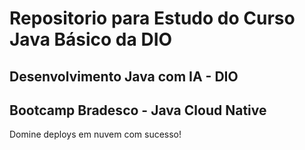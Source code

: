 
# Repositorio para Estudo do Curso Java Básico da DIO
## Desenvolvimento Java com IA - DIO
## Bootcamp Bradesco - Java Cloud Native
Domine deploys em nuvem com sucesso!
